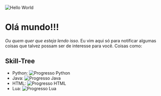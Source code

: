 ![Hello World](https://media.tenor.com/mGgWY8RkgYMAAAAC/hello-world.gif)

# Olá mundo!!!
_Ou quem quer que esteja lendo isso._
Eu vim aqui só para notificar algumas coisas que talvez possam ser de interesse para você. Coisas como:

## Skill-Tree
- Python: ![Progresso Python](https://progress-bar.dev/70/ "Progresso Python")
- Java: ![Progresso Java](https://progress-bar.dev/25/ "Progresso Java")
- HTML: ![Progresso HTML](https://progress-bar.dev/25/ "Progresso HTML")
- Lua: ![Progresso Lua](https://progress-bar.dev/50/ "Progresso Lua")
